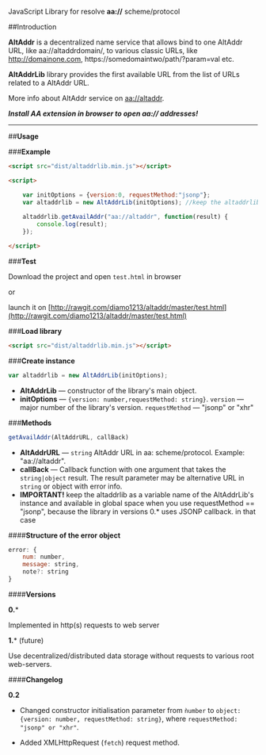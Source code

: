 JavaScript Library for resolve **aa://** scheme/protocol


##Introduction

**AltAddr** is a decentralized name service that allows bind to one AltAddr URL, like aa://altaddrdomain/, to various classic URLs, like http://domainone.com, https://somedomaintwo/path/?param=val etc.

**AltAddrLib** library provides the first available URL from the list of URLs related to a AltAddr URL.

More info about AltAddr service on [aa://altaddr](aa://altaddr).

***Install AA extension in browser to open aa:// addresses!***


----------


##**Usage**

###**Example**

```html
<script src="dist/altaddrlib.min.js"></script>

<script>

    var initOptions = {version:0, requestMethod:"jsonp"};
    var altaddrlib = new AltAddrLib(initOptions); //keep the altaddrlib as a variable name of the AltAddrLib's instance, when you use requestMethod:"jsonp"
    
    altaddrlib.getAvailAddr("aa://altaddr", function(result) {
        console.log(result);
    });

</script>
```

###**Test**


Download the project and open `test.html` in browser

or

launch it on [http://rawgit.com/diamo1213/altaddr/master/test.html](http://rawgit.com/diamo1213/altaddr/master/test.html)

###**Load library**
```html
<script src="dist/altaddrlib.min.js"></script>
```
###**Create instance**
```js
var altaddrlib = new AltAddrLib(initOptions);
```

 - **AltAddrLib**  —  constructor of the library's main object.
 - **initOptions** — `{version: number,requestMethod: string}`. `version` — major number of the library's version. `requestMethod` — "jsonp" or "xhr"

###**Methods**

```js
getAvailAddr(AltAddrURL, callBack)
```

 - **AltAddrURL** — `string` AltAddr URL in aa: scheme/protocol. Example: "aa://altaddr".
 - **callBack** — Callback function with one argument that takes the `string|object` result. The result parameter may be alternative URL in `string` or object with error info. 
 - **IMPORTANT!** keep the altaddrlib as a variable name of the AltAddrLib's instance and available in global space when you use requestMethod == "jsonp", because the library in versions 0.* uses JSONP callback. in that case

####**Structure of the error object**
```js
error: {
    num: number,
    message: string,
    note?: string
}
```
####**Versions**

**0.***

Implemented in http(s) requests to web server

**1.*** (future)

Use decentralized/distributed data storage without requests to various root web-servers.

####**Changelog**

**0.2**

- Changed constructor initialisation parameter from ```ǹumber``` to ```object: {version: number, requestMethod: string}```, where ```requestMethod: "jsonp" or "xhr"```.

- Added XMLHttpRequest (`fetch`) request method.




